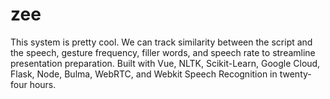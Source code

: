 # zee

This system is pretty cool. We can track similarity between the script and the speech, gesture frequency, filler words, and speech rate to streamline presentation preparation. Built with Vue, NLTK, Scikit-Learn, Google Cloud, Flask, Node, Bulma, WebRTC, and Webkit Speech Recognition in twenty-four hours.
